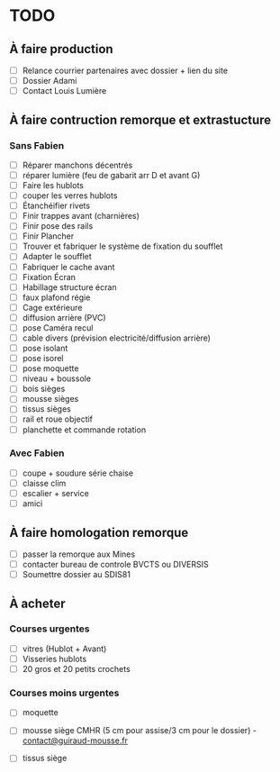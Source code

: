 # TODO

## À faire production

- [ ] Relance courrier partenaires avec dossier + lien du site
- [ ] Dossier Adami
- [ ] Contact Louis Lumière

## À faire contruction remorque et extrastucture

### Sans Fabien

- [ ] Réparer manchons décentrés
- [ ] réparer lumière (feu de gabarit arr D et avant G)
- [ ] Faire les hublots
- [ ] couper les verres hublots
- [ ] Étanchéifier rivets
- [ ] Finir trappes avant (charnières)
- [ ] Finir pose des rails
- [ ] Finir Plancher
- [ ] Trouver et fabriquer le système de fixation du soufflet
- [ ] Adapter le soufflet
- [ ] Fabriquer le cache avant
- [ ] Fixation Écran
- [ ] Habillage structure écran
- [ ] faux plafond régie
- [ ] Cage extérieure
- [ ] diffusion arrière (PVC)
- [ ] pose Caméra recul
- [ ] cable divers (prévision electricité/diffusion arrière)
- [ ] pose isolant
- [ ] pose isorel
- [ ] pose moquette
- [ ] niveau + boussole
- [ ] bois sièges
- [ ] mousse sièges
- [ ] tissus sièges
- [ ] rail et roue objectif
- [ ] planchette et commande rotation

### Avec Fabien

- [ ] coupe + soudure série chaise
- [ ] claisse clim
- [ ] escalier + service
- [ ] amici

## À faire homologation remorque

- [ ] passer la remorque aux Mines
- [ ] contacter bureau de controle BVCTS ou DIVERSIS
- [ ] Soumettre dossier au SDIS81

## À acheter

### Courses urgentes

- [ ] vitres (Hublot + Avant)
- [ ] Visseries hublots
- [ ] 20 gros et 20 petits crochets

### Courses moins urgentes

- [ ] moquette
- [ ] mousse siège CMHR (5 cm pour assise/3 cm pour le dossier) - contact@guiraud-mousse.fr
- [ ] tissus siège



